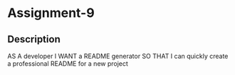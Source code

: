# Assignment-9

## Description

  AS A developer
  I WANT a README generator
  SO THAT I can quickly create a professional README for a new project

